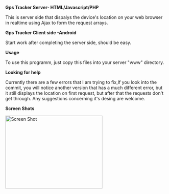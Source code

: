 <b>Gps Tracker Server- HTML/Javascript/PHP</b> 


This is server side that dispalys the device's location on your web browser in realtime using Ajax to form the request arrays.

<b>Gps Tracker Client side -Android</b>

Start work after completing the server side, should be easy.

<b>Usage</b>

To use this programm, just copy this files into your server "www" directory.

<b>Looking for help</b>

Currently there are a few errors that I am trying to fix,If you look into the commit, you will notice another version that has a much different error, but it still displays the location on first request, but after that the requests don't get through.
Any suggestions concerning it's desing are welcome.

<b>Screen Shots</b>

<img src="pic_mountain.jpg" alt="Screen Shot" style="width:304px;height:228px">
